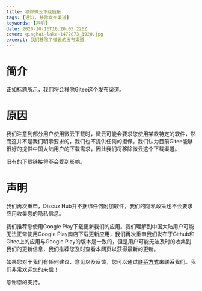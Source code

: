 ```yaml
---
title: 移除微云下载链接
tags: [通知, 移除发布渠道]
keywords: [声明]
date: 2020-10-16T16:20:05.226Z
cover: qinghai-lake-1472873_1920.jpg
excerpt: 我们移除了微云的发布渠道
---
```


# 简介

正如标题所示，我们将会移除Gitee这个发布渠道。

# 原因

我们注意到部分用户使用微云下载时，微云可能会要求您使用某款特定的软件，然而这并不是我们明示要求的，我们也不提供任何的担保。我们认为目前Gitee能够很好的提供中国大陆用户的下载需求，因此我们将移除微云这个下载渠道。

旧有的下载链接将不会受到影响。

# 声明

我们再次重申，Discuz Hub并不捆绑任何附加软件，我们的隐私政策也不会要求应用收集您的隐私信息。

我们推荐您使用Google Play下载更新我们的应用。我们理解到中国大陆用户可能无法正常使用Google Play商店下载更新应用，我们再次重申我们发布于Github和Gitee上的应用与Google Play的版本是一致的，但是用户可能无法及时的收集到我们的更新信息，我们推荐您及时查看本网页以获得最新的更新。

如果您对于我们有任何建议、意见以及反馈，您可以通过[联系方式](/contact/)来联系我们。我们非常欢迎您的来信！

感谢您的支持。